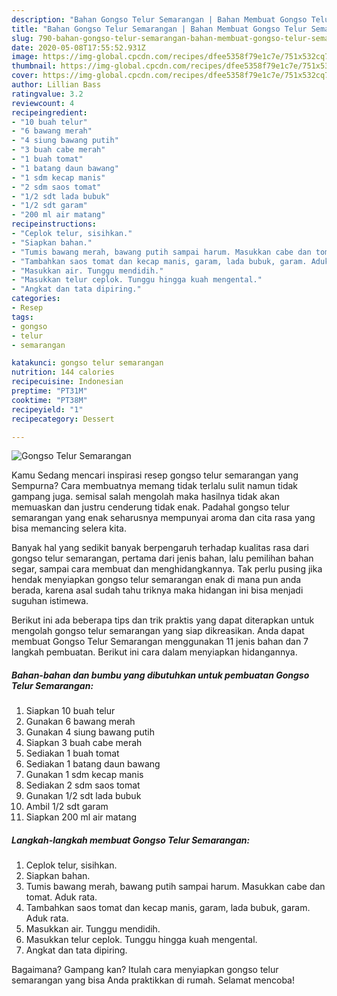 ```yaml
---
description: "Bahan Gongso Telur Semarangan | Bahan Membuat Gongso Telur Semarangan Yang Menggugah Selera"
title: "Bahan Gongso Telur Semarangan | Bahan Membuat Gongso Telur Semarangan Yang Menggugah Selera"
slug: 790-bahan-gongso-telur-semarangan-bahan-membuat-gongso-telur-semarangan-yang-menggugah-selera
date: 2020-05-08T17:55:52.931Z
image: https://img-global.cpcdn.com/recipes/dfee5358f79e1c7e/751x532cq70/gongso-telur-semarangan-foto-resep-utama.jpg
thumbnail: https://img-global.cpcdn.com/recipes/dfee5358f79e1c7e/751x532cq70/gongso-telur-semarangan-foto-resep-utama.jpg
cover: https://img-global.cpcdn.com/recipes/dfee5358f79e1c7e/751x532cq70/gongso-telur-semarangan-foto-resep-utama.jpg
author: Lillian Bass
ratingvalue: 3.2
reviewcount: 4
recipeingredient:
- "10 buah telur"
- "6 bawang merah"
- "4 siung bawang putih"
- "3 buah cabe merah"
- "1 buah tomat"
- "1 batang daun bawang"
- "1 sdm kecap manis"
- "2 sdm saos tomat"
- "1/2 sdt lada bubuk"
- "1/2 sdt garam"
- "200 ml air matang"
recipeinstructions:
- "Ceplok telur, sisihkan."
- "Siapkan bahan."
- "Tumis bawang merah, bawang putih sampai harum. Masukkan cabe dan tomat. Aduk rata."
- "Tambahkan saos tomat dan kecap manis, garam, lada bubuk, garam. Aduk rata."
- "Masukkan air. Tunggu mendidih."
- "Masukkan telur ceplok. Tunggu hingga kuah mengental."
- "Angkat dan tata dipiring."
categories:
- Resep
tags:
- gongso
- telur
- semarangan

katakunci: gongso telur semarangan 
nutrition: 144 calories
recipecuisine: Indonesian
preptime: "PT31M"
cooktime: "PT38M"
recipeyield: "1"
recipecategory: Dessert

---
```



![Gongso Telur Semarangan](https://img-global.cpcdn.com/recipes/dfee5358f79e1c7e/751x532cq70/gongso-telur-semarangan-foto-resep-utama.jpg)

Kamu Sedang mencari inspirasi resep gongso telur semarangan yang Sempurna? Cara membuatnya memang tidak terlalu sulit namun tidak gampang juga. semisal salah mengolah maka hasilnya tidak akan memuaskan dan justru cenderung tidak enak. Padahal gongso telur semarangan yang enak seharusnya mempunyai aroma dan cita rasa yang bisa memancing selera kita.

Banyak hal yang sedikit banyak berpengaruh terhadap kualitas rasa dari gongso telur semarangan, pertama dari jenis bahan, lalu pemilihan bahan segar, sampai cara membuat dan menghidangkannya. Tak perlu pusing jika hendak menyiapkan gongso telur semarangan enak di mana pun anda berada, karena asal sudah tahu triknya maka hidangan ini bisa menjadi suguhan istimewa.




Berikut ini ada beberapa tips dan trik praktis yang dapat diterapkan untuk mengolah gongso telur semarangan yang siap dikreasikan. Anda dapat membuat Gongso Telur Semarangan menggunakan 11 jenis bahan dan 7 langkah pembuatan. Berikut ini cara dalam menyiapkan hidangannya.

<!--inarticleads1-->

##### Bahan-bahan dan bumbu yang dibutuhkan untuk pembuatan Gongso Telur Semarangan:

1. Siapkan 10 buah telur
1. Gunakan 6 bawang merah
1. Gunakan 4 siung bawang putih
1. Siapkan 3 buah cabe merah
1. Sediakan 1 buah tomat
1. Sediakan 1 batang daun bawang
1. Gunakan 1 sdm kecap manis
1. Sediakan 2 sdm saos tomat
1. Gunakan 1/2 sdt lada bubuk
1. Ambil 1/2 sdt garam
1. Siapkan 200 ml air matang




<!--inarticleads2-->

##### Langkah-langkah membuat Gongso Telur Semarangan:

1. Ceplok telur, sisihkan.
1. Siapkan bahan.
1. Tumis bawang merah, bawang putih sampai harum. Masukkan cabe dan tomat. Aduk rata.
1. Tambahkan saos tomat dan kecap manis, garam, lada bubuk, garam. Aduk rata.
1. Masukkan air. Tunggu mendidih.
1. Masukkan telur ceplok. Tunggu hingga kuah mengental.
1. Angkat dan tata dipiring.




Bagaimana? Gampang kan? Itulah cara menyiapkan gongso telur semarangan yang bisa Anda praktikkan di rumah. Selamat mencoba!
